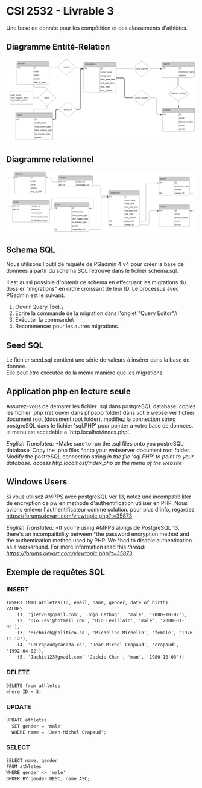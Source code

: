 # CSI 2532 - Livrable 3

Une base de donnée pour les compétition et des classements d'athlètes.
<h2>Diagramme Entité-Relation</h2>

![ER_livrable3](diagrams/SchemaERLivr3.PNG)

<h2>Diagramme relationnel</h2>

![RM_livrable3](diagrams/SchemaLivr3.PNG)



<h2>Schema SQL</h2>

Nous utilisons l'outil de requête de PGadmin 4 v4 pour créer la base de données à partir du schema SQL retrouvé dans le fichier schema.sql.

Il est aussi possible d'obtenir ce schema en effectuant les migrations du dossier "migrations" en ordre croissant de leur ID. Le processus avec PGadmin est le suivant:

1. Ouvrir Query Tool.\
2. Écrire la commande de la migration dans l'onglet "Query Editor".\
3. Exécuter la commande\
4. Recommencer pour les autres migrations.

<h2>Seed SQL</h2>

Le fichier seed.sql contient une série de valeurs à insérer dans la base de donnée.\
Elle peut être exécutée de la même manière que les migrations.

<h2>Application php en lecture seule</h2>

Assurez-vous de demarer les fichier .sql dans postgreSQL database. copiez les fichier .php (retrouver dans phpapp folder) dans votre webserver fichier document root (document root folder). modifiez la connection string postgreSQL dans le fichier 'sql.PHP' pour pointer a votre base de donnees. le menu est accedable a 'http.localhot/index.php'.

*English Translated:*
*Make sure to run the .sql files onto you postreSQL database. Copy the .php files *onto your webserver document root folder. Modify the postreSQL connection string *in the file 'sql.PHP' to point to your database. access http.localhost/index.php as the menu of the website*

<h2> Windows Users</h2>

Si vous utilisez AMPPS avec postgreSQL ver 13, notez une incompatibiliter de encryption de pw en methode d'authentification utiliser en PHP. Nous avions enlever l'authentificateur comme solution. pour plus d'info, regardez: https://forums.devart.com/viewtopic.php?t=35873

*English Translated:*
*If you're using AMPPS alongside PostgreSQL 13, there's an incompatibility between *the password encryption method and the authentication method used by PHP. We *had to disable authentication as a workaround. For more information read this *thread: https://forums.devart.com/viewtopic.php?t=35873*

<h2>Exemple de requêtes SQL</h2>

<h3>INSERT</h3>

```
INSERT INTO athletes(ID, email, name, gender, date_of_birth)
VALUES 
	(1, 'jlet207@gmail.com', 'Jojo Lethug',  'male', '2000-10-02'),
	(2, 'Dio.Levi@hotmail.com', 'Dio Levillain', 'male', '2000-01-02'),
	(3, 'Michmich@politico.ca', 'Micheline Michelin', 'female', '1976-12-12'),
	(4, 'LeCrapaud@canada.ca', 'Jean-Michel Crapaud', 'crapaud', '1992-04-02'),
	(5, 'Jackie123@gmail.com' 'Jackie Chan', 'man', '1980-10-03');
```

<h3>DELETE</h3>

```
DELETE from athletes 
where ID = 3;
```

<h3>UPDATE</h3>

```
UPDATE athletes
  SET gender = 'male'
  WHERE name = 'Jean-Michel Crapaud';
```

<h3>SELECT</h3>

```
SELECT name, gender
FROM athletes
WHERE gender <> 'male'
ORDER BY gender DESC, name ASC;
```